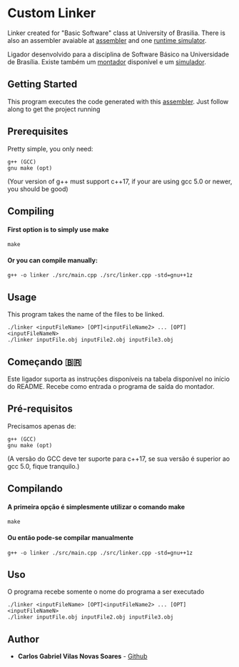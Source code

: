 # Custom Linker
Linker created for "Basic Software" class at University of Brasilia.
There is also an assembler avaiable at [assembler](https://github.com/gabuvns/assembler-sb) and one [runtime simulator](https://github.com/gabuvns/simulator-sb).

Ligador desenvolvido para a disciplina de Software Básico na Universidade de Brasília.
Existe também um [montador](https://github.com/gabuvns/assembler-sb) disponível e um [simulador](https://github.com/gabuvns/simulator-sb).

## Getting Started
This program executes the code generated with this [assembler](https://github.com/gabuvns/assembler-sb).
Just follow along to get the project running

## Prerequisites
Pretty simple, you only need: 

```
g++ (GCC)
gnu make (opt)
```
(Your version of g++ must support c++17, if your are using gcc 5.0 or newer, you should be good)

## Compiling

#### First option is to simply use make

```
make 
```
#### Or you can compile manually:

```
g++ -o linker ./src/main.cpp ./src/linker.cpp -std=gnu++1z
```

## Usage 
This program takes the name of the files to be linked.

```
./linker <inputFileName> [OPT]<inputFileName2> ... [OPT]<inputFileNameN>
./linker inputFile.obj inputFile2.obj inputFile3.obj
```
## Começando :brazil:
Este ligador suporta as instruções disponíveis na tabela disponível no início do README.
Recebe como entrada o programa de saída do montador.

## Pré-requisitos
Precisamos apenas de:

```
g++ (GCC)
gnu make (opt)
```
(A versão do GCC deve ter suporte para c++17, se sua versão é superior ao gcc 5.0, fique tranquilo.)

## Compilando

#### A primeira opção é simplesmente utilizar o comando make

```
make 
```

#### Ou então pode-se compilar manualmente

```
g++ -o linker ./src/main.cpp ./src/linker.cpp -std=gnu++1z
```

## Uso 
O programa recebe somente o nome do programa a ser executado
```
./linker <inputFileName> [OPT]<inputFileName2> ... [OPT]<inputFileNameN>
./linker inputFile.obj inputFile2.obj inputFile3.obj
```

## Author

* **Carlos Gabriel Vilas Novas Soares** - [Github](https://github.com/gabuvns)
